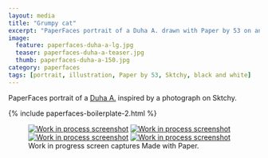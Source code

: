 ```yaml
---
layout: media
title: "Grumpy cat"
excerpt: "PaperFaces portrait of a Duha A. drawn with Paper by 53 on an iPad."
image: 
  feature: paperfaces-duha-a-lg.jpg
  teaser: paperfaces-duha-a-teaser.jpg
  thumb: paperfaces-duha-a-150.jpg
category: paperfaces
tags: [portrait, illustration, Paper by 53, Sktchy, black and white]
---
```


PaperFaces portrait of a [Duha A.](http://sktchy.com/tER3uD) inspired by a photograph on Sktchy.

{% include paperfaces-boilerplate-2.html %}

<figure class="third">
	<a href="{{ site.url }}/images/paperfaces-duha-a-process-1-lg.jpg"><img src="{{ site.url }}/images/paperfaces-duha-a-process-1-600.jpg" alt="Work in process screenshot"></a>
	<a href="{{ site.url }}/images/paperfaces-duha-a-process-2-lg.jpg"><img src="{{ site.url }}/images/paperfaces-duha-a-process-2-600.jpg" alt="Work in process screenshot"></a>
	<a href="{{ site.url }}/images/paperfaces-duha-a-process-3-lg.jpg"><img src="{{ site.url }}/images/paperfaces-duha-a-process-3-600.jpg" alt="Work in process screenshot"></a>
	<a href="{{ site.url }}/images/paperfaces-duha-a-process-4-lg.jpg"><img src="{{ site.url }}/images/paperfaces-duha-a-process-4-600.jpg" alt="Work in process screenshot"></a>
	<figcaption>Work in progress screen captures Made with Paper.</figcaption>
</figure>